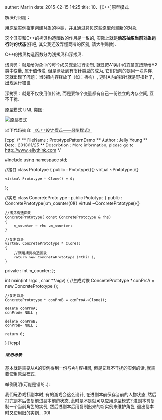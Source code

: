author: Martin
date: 2015-02-15 14:25
title: 10、[C++]原型模式

解决的问题：

用原型实例指定创建对象的种类，并且通过拷贝这些原型创建新的对象.

这个其实和C++的拷贝构造函数的作用是一致的, 实际上就是**动态抽取当前对象运行时的状态**(好吧, 其实我还没弄懂两者的区别, 请大牛赐教).

C++的拷贝构造函数分为浅拷贝和深拷贝.

浅拷贝：就是给对象中的每个成员变量进行复制, 就是把A1类中的变量直接赋给A2类中变量, 属于值传递, 但是涉及到有指针类型的成为, 它们指向的是同一块内存. 这就出现了问题：当B把内存释放了（如：析构）, 这时A内的指针就是野指针了, 出现运行错误.

深拷贝：就是不仅使用值传递, 而是要每个变量都有自己一份独立的内存空间, 互不干扰.

原型模式 UML 类图:

[![原型模式](http://images.cnitblog.com/blog/723444/201502/142332134178695.jpg)](http://images.cnitblog.com/blog/723444/201502/142332127612297.jpg)

以下代码摘自: [《C++设计模式——原型模式》](http://www.jellythink.com/archives/105)

[cpp]
/*
** FileName     : PrototypePatternDemo
** Author       : Jelly Young
** Date         : 2013/11/25
** Description  : More information, please go to http://www.jellythink.com
*/

#include <iostream>
using namespace std;

//接口
class Prototype
{
public :
    Prototype(){}
    virtual ~Prototype(){}

    virtual Prototype * Clone() = 0;
};

//实现
class ConcretePrototype : public Prototype
{
public :
    ConcretePrototype():m_counter(0){}
    virtual ~ConcretePrototype(){}

    //拷贝构造函数
    ConcretePrototype( const ConcretePrototype & rhs)
    {
        m_counter = rhs .m_counter;
    }

    //复制自身
    virtual ConcretePrototype * Clone()
    {
        //调用拷贝构造函数
        return new ConcretePrototype (*this );
    }

private :
    int m_counter;
};

int main(int argc , char **argv)
{
    //生成对像
    ConcretePrototype * conProA = new ConcretePrototype ();

    //复制自身
    ConcretePrototype * conProB = conProA->Clone();

    delete conProA;
    conProA= NULL ;

    delete conProB;
    conProB= NULL ;

    return 0;
}
[/cpp]



##### 常用场景


基本就是需要从A的实例得到一份与A内容相同, 但是又互不干扰的实例的话, 就需要使用原型模式.

举例说明(可能是错的..):

我们玩游戏打副本时, 有的游戏会这么设计, 在进副本前保存当前的人物状态, 然后打完副本后恢复前进副本前的状态, 此时是不是就可以应用原型模式? 进副本前复制一个当前角色的实例, 然后进副本后用复制出来的新实例来维护角色, 退出副本时又使用旧的实例...
00l
